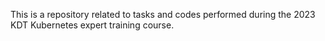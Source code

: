 This is a repository related to tasks and codes performed during the 2023 KDT Kubernetes expert training course.
